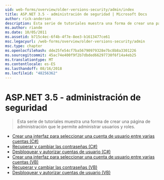 ```yaml
---
uid: web-forms/overview/older-versions-security/admin/index
title: ASP.NET 3.5 - administración de seguridad | Microsoft Docs
author: rick-anderson
description: Esta serie de tutoriales muestra una forma de crear una página de administración que le permite administrar usuarios y roles.
ms.author: riande
ms.date: 10/05/2011
ms.assetid: b715c4ec-6f4b-4f7e-8ee3-b1613477ce61
msc.legacyurl: /web-forms/overview/older-versions-security/admin
msc.type: chapter
ms.openlocfilehash: dde25fe54cf7ba56790979328e7bc8b8a3301226
ms.sourcegitcommit: 45ac74e400f9f2b7dbded66297730f6f14a4eb25
ms.translationtype: MT
ms.contentlocale: es-ES
ms.lasthandoff: 08/16/2018
ms.locfileid: "48256362"
---
```

<a name="aspnet-35---security-administration"></a>ASP.NET 3.5 - administración de seguridad
====================
> Esta serie de tutoriales muestra una forma de crear una página de administración que le permite administrar usuarios y roles.


- [Crear una interfaz para seleccionar una cuenta de usuario entre varias cuentas (C#)](building-an-interface-to-select-one-user-account-from-many-cs.md)
- [Recuperar y cambiar las contraseñas (C#)](recovering-and-changing-passwords-cs.md)
- [Desbloquear y autorizar cuentas de usuario (C#)](unlocking-and-approving-user-accounts-cs.md)
- [Crear una interfaz para seleccionar una cuenta de usuario entre varias cuentas (VB)](building-an-interface-to-select-one-user-account-from-many-vb.md)
- [Recuperar y cambiar las contraseñas (VB)](recovering-and-changing-passwords-vb.md)
- [Desbloquear y autorizar cuentas de usuario (VB)](unlocking-and-approving-user-accounts-vb.md)
